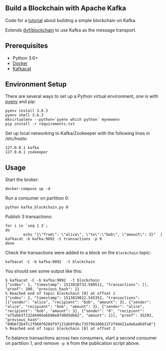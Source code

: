 ## Build a Blockchain with Apache Kafka

Code for a [tutorial](link) about building a simple blockchain on Kafka.

Extends [dvf/blockchain](https://github.com/dvf/blockchain) to use Kafka as the message transport.


## Prerequisites
- Python 3.6+
- [Docker](https://www.docker.com/)
- [Kafkacat](https://github.com/edenhill/kafkacat)

## Environment Setup
There are several ways to set up a Python virtual environment, one is with [pyenv](https://github.com/pyenv/pyenv) and pip:

    pyenv install 3.6.3
    pyenv shell 3.6.3
    mkvirtualenv --python=`pyenv which python` mynewenv
    pip install -r requirements.txt

Set up local networking to Kafka/Zookeeper with the following lines in /etc/hosts:

    127.0.0.1 kafka
    127.0.0.1 zookeeper

## Usage

Start the broker:

    docker-compose up -d

Run a consumer on partition 0:

    python kafka_blockchain.py 0

Publish 3 transactions:

    for i in `seq 1 3`;
    do
            echo "{\"from\": \"alice\", \"to\":\"bob\", \"amount\": 3}"  | kafkacat -b kafka:9092 -t transactions -p 0
    done

    
Check the transactions were added to a block on the `blockchain` topic:

    kafkacat -C -b kafka:9092  -t blockchain

You should see some output like this:

    $ kafkacat -C -b kafka:9092  -t blockchain
    {"index": 1, "timestamp": 1513818733.589511, "transactions": [], "proof": 100, "previous_hash": 1}
    % Reached end of topic blockchain [0] at offset 1
    {"index": 2, "timestamp": 1513819012.545352, "transactions": [{"sender": "alice", "recipient": "bob", "amount": 3}, {"sender": "alice", "recipient": "bob", "amount": 3}, {"sender": "alice", "recipient": "bob", "amount": 3}, {"sender": "0", "recipient": "a75abb3f132d440da6b88e87d0d5db62", "amount": 1}], "proof": 35293, "previous_hash": "09b672b4fc2f068f020df9f121db9fdbc73579b386612f2f9d421ade6ad6dfa8"}
    % Reached end of topic blockchain [0] at offset 2

To balance transactions across two consumers, start a second consumer on partition 1, and remove `-p 0` from the publication script above.